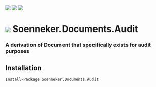 [![](https://img.shields.io/nuget/v/Soenneker.Documents.Audit.svg?style=for-the-badge)](https://www.nuget.org/packages/Soenneker.Documents.Audit/)
[![](https://img.shields.io/github/actions/workflow/status/soenneker/soenneker.documents.audit/publish-package.yml?style=for-the-badge)](https://github.com/soenneker/soenneker.documents.audit/actions/workflows/publish-package.yml)
[![](https://img.shields.io/nuget/dt/Soenneker.Documents.Audit.svg?style=for-the-badge)](https://www.nuget.org/packages/Soenneker.Documents.Audit/)

# ![](https://user-images.githubusercontent.com/4441470/224455560-91ed3ee7-f510-4041-a8d2-3fc093025112.png) Soenneker.Documents.Audit
### A derivation of Document that specifically exists for audit purposes

## Installation

```
Install-Package Soenneker.Documents.Audit
```
